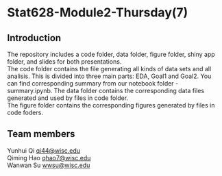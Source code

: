 # Stat628-Module2-Thursday(7)

## Introduction
The repository includes a code folder, data folder, figure folder, shiny app folder, and slides for both presentations.<br>
The code folder contains the file generating all kinds of data sets and all analisis. This is divided into three main parts: EDA, Goal1 and Goal2. You can find corresponding summary from our notebook folder - summary.ipynb.
The data folder contains the corresponding data files generated and used by files in code folder.<br>
The figure folder contains the corresponding figures generated by files in code foders.






## Team members
Yunhui Qi          qi44@wisc.edu<br>
Qiming Hao         qhao7@wisc.edu<br>
Wanwan Su          wwsu@wisc.edu<br>
